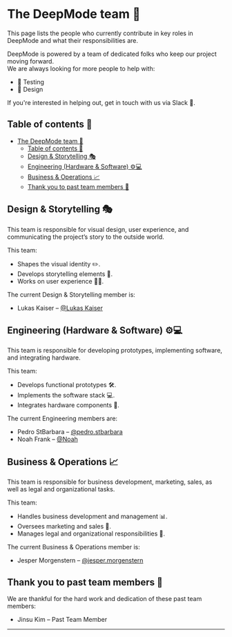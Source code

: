 # The DeepMode team 🚀

This page lists the people who currently contribute in key roles in DeepMode and what their responsibilities are.

DeepMode is powered by a team of dedicated folks who keep our project moving forward.  
We are always looking for more people to help with:

* 🧪 Testing  
* 🎨 Design  

If you're interested in helping out, get in touch with us via Slack 💬.

## Table of contents 📑

- [The DeepMode team 🚀](#the-deepmode-team-)
  - [Table of contents 📑](#table-of-contents-)
  - [Design \& Storytelling 🎭](#design--storytelling-)
  - [Engineering (Hardware \& Software) ⚙️💻](#engineering-hardware--software-️)
  - [Business \& Operations 📈](#business--operations-)
  - [Thank you to past team members 🙏](#thank-you-to-past-team-members-)

## Design & Storytelling 🎭

This team is responsible for visual design, user experience, and communicating the project’s story to the outside world.

This team:
* Shapes the visual identity ✏️.  
* Develops storytelling elements 📖.  
* Works on user experience 🧑‍🎨.  

The current Design & Storytelling member is:
* Lukas Kaiser – [@Lukas Kaiser](slack://user?team=deepmode&id=LukasKaiser)

## Engineering (Hardware & Software) ⚙️💻

This team is responsible for developing prototypes, implementing software, and integrating hardware.

This team:
* Develops functional prototypes 🛠️.  
* Implements the software stack 💻.  
* Integrates hardware components 🔌.  

The current Engineering members are:
* Pedro StBarbara – [@pedro.stbarbara](slack://user?team=deepmode&id=pedro.stbarbara)  
* Noah Frank – [@Noah](slack://user?team=deepmode&id=Noah)  

## Business & Operations 📈

This team is responsible for business development, marketing, sales, as well as legal and organizational tasks.

This team:
* Handles business development and management 📊.  
* Oversees marketing and sales 📣.  
* Manages legal and organizational responsibilities 📑.  

The current Business & Operations member is:
* Jesper Morgenstern – [@jesper.morgenstern](slack://user?team=deepmode&id=jesper.morgenstern)  

## Thank you to past team members 🙏

We are thankful for the hard work and dedication of these past team members:

* Jinsu Kim – Past Team Member  

---
